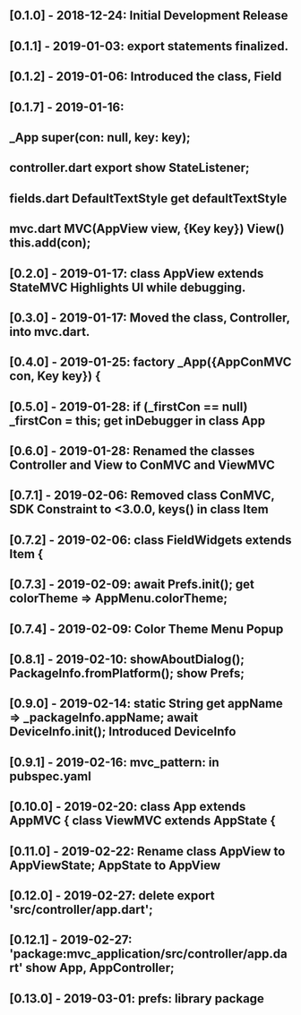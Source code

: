 ## [0.1.0] - 2018-12-24: Initial Development Release
## [0.1.1] - 2019-01-03: export statements finalized.
## [0.1.2] - 2019-01-06: Introduced the class, Field
## [0.1.7] - 2019-01-16: 
##                       _App  super(con: null, key: key);
##                       controller.dart  export show StateListener;
##                       fields.dart  DefaultTextStyle get defaultTextStyle
##                       mvc.dart  MVC(AppView view, {Key key})  View() this.add(con);
## [0.2.0] - 2019-01-17: class AppView extends StateMVC Highlights UI while debugging.
## [0.3.0] - 2019-01-17: Moved the class, Controller, into mvc.dart.
## [0.4.0] - 2019-01-25: factory _App({AppConMVC con, Key key}) {
## [0.5.0] - 2019-01-28: if (_firstCon == null) _firstCon = this;  get inDebugger in class App 
## [0.6.0] - 2019-01-28: Renamed the classes Controller and View to ConMVC and ViewMVC
## [0.7.1] - 2019-02-06: Removed class ConMVC, SDK Constraint to <3.0.0, keys() in class Item
## [0.7.2] - 2019-02-06: class FieldWidgets<T> extends Item {
## [0.7.3] - 2019-02-09: await Prefs.init(); get colorTheme => AppMenu.colorTheme;
## [0.7.4] - 2019-02-09: Color Theme Menu Popup
## [0.8.1] - 2019-02-10: showAboutDialog(); PackageInfo.fromPlatform(); show Prefs; 
## [0.9.0] - 2019-02-14: static String get appName => _packageInfo.appName; await DeviceInfo.init(); Introduced DeviceInfo
## [0.9.1] - 2019-02-16: mvc_pattern: in pubspec.yaml
## [0.10.0] - 2019-02-20: class App extends AppMVC { class ViewMVC extends AppState {
## [0.11.0] - 2019-02-22: Rename class AppView to AppViewState; AppState to AppView
## [0.12.0] - 2019-02-27: delete export 'src/controller/app.dart';
## [0.12.1] - 2019-02-27: 'package:mvc_application/src/controller/app.dart' show App, AppController;
## [0.13.0] - 2019-03-01: prefs: library package



